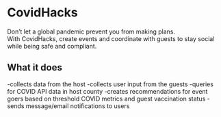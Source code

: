 # CovidHacks
Don’t let a global pandemic prevent you from making plans.     
With CovidHacks, create events and coordinate with guests to stay social while being safe and compliant.


## What it does

-collects data from the host
-collects user input from the guests
-queries for COVID API data in host county
-creates recommendations for event goers based on threshold COVID metrics and guest vaccination status
-sends message/email notifications to users
